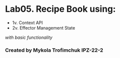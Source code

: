 # Lab05. Recipe Book using:
 - 1v. Context API 
 - 2v. Effector Management State


*with basic functionality* 

### Created by Mykola Trofimchuk IPZ-22-2